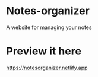 # Notes-organizer

A website for managing your notes

# Preview it here

https://notesorganizer.netlify.app

